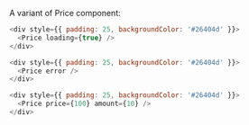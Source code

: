 A variant of Price component:

```js
<div style={{ padding: 25, backgroundColor: '#26404d' }}>
  <Price loading={true} />
</div>
```

```js
<div style={{ padding: 25, backgroundColor: '#26404d' }}>
  <Price error />
</div>
```

```js
<div style={{ padding: 25, backgroundColor: '#26404d' }}>
  <Price price={100} amount={10} />
</div>
```
